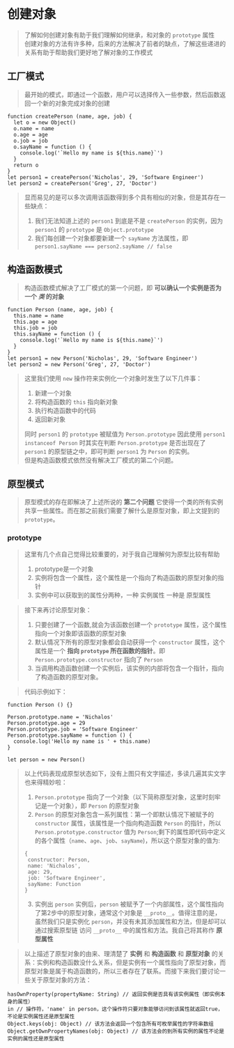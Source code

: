 # 创建对象
> 了解如何创建对象有助于我们理解如何继承，和对象的 ``prototype`` 属性<br>
> 创建对象的方法有许多种，后来的方法解决了前者的缺点，了解这些递进的关系有助于帮助我们更好地了解对象的工作模式

## 工厂模式
> 最开始的模式，即通过一个函数，用户可以选择传入一些参数，然后函数返回一个新的对象完成对象的创建
````
function createPerson (name, age, job) {
  let o = new Object()
  o.name = name
  o.age = age
  o.job = job
  o.sayName = function () {
    console.log('`Hello my name is ${this.name}`')
  }
  return o
}
let person1 = createPerson('Nicholas', 29, 'Software Engineer')
let person2 = createPerson('Greg', 27, 'Doctor')
````
> 显而易见的是可以多次调用该函数得到多个具有相似的对象，但是其存在一些缺点：<br>
> 1. 我们无法知道上述的 ``person1`` 到底是不是 ``createPerson`` 的实例，因为 ``person1`` 的 ``prototype`` 是 ``Object.prototype`` <br>
> 2. 我们每创建一个对象都要新建一个 ``sayName`` 方法属性，即 ``person1.sayName === person2.sayName // false``

## 构造函数模式
> 构造函数模式解决了工厂模式的第一个问题，即 **可以确认一个实例是否为一个 *类* 的对象**
````
function Person (name, age, job) {
  this.name = name
  this.age = age
  this.job = job
  this.sayName = function () {
    console.log('`Hello my name is ${this.name}`')
  }
}
let person1 = new Person('Nicholas', 29, 'Software Engineer')
let person2 = new Person('Greg', 27, 'Doctor')
````
> 这里我们使用 ``new`` 操作符来实例化一个对象时发生了以下几件事：<br>
> 1. 新建一个对象<br>
> 2. 将构造函数的 ``this`` 指向新对象<br>
> 3. 执行构造函数中的代码<br>
> 4. 返回新对象<br>
>
> 同时 ``person1`` 的 ``prototype`` 被赋值为 ``Person.prototype`` 因此使用 ``person1 instanceof Person`` 时其实在判断 ``Person.prototype`` 是否出现在了 ``person1`` 的原型链之中，即可判断 ``person1`` 为 ``Person`` 的实例。<br>
> 但是构造函数模式依然没有解决工厂模式的第二个问题。

## 原型模式
> 原型模式的存在即解决了上述所说的 **第二个问题** 它使得一个类的所有实例共享一些属性。而在那之前我们需要了解什么是原型对象，即上文提到的 ``prototype``。
### prototype
> 这里有几个点自己觉得比较重要的，对于我自己理解何为原型比较有帮助<br>
> 1. prototype是一个对象<br>
> 2. 实例将包含一个属性，这个属性是一个指向了构造函数的原型对象的指针<br>
> 3. 实例中可以获取到的属性分两种，一种 实例属性 一种是 原型属性<br>

> 接下来再讨论原型对象：<br>
> 1. 只要创建了一个函数,就会为该函数创建一个 ``prototype`` 属性，这个属性指向一个对象即该函数的原型对象<br>
> 2. 默认情况下所有的原型对象都会自动获得一个 ``constructor`` 属性，这个属性是一个 **指向 ``prototype`` 所在函数的指针**。即     ``Person.prototype.constructor`` 指向了 ``Person``<br>
> 3. 当调用构造函数创建一个实例后，该实例的内部将包含一个指针，指向了构造函数的原型对象。

> 代码示例如下：
````
function Person () {}

Person.prototype.name = 'Nichalos'
Person.prototype.age = 29
Person.prototype.job = 'Software Engineer'
Person.prototype.sayName = function () {
  console.log('Hello my name is ' + this.name)
}

let person = new Person()
````
> 以上代码表现成原型状态如下，没有上图只有文字描述，多读几遍其实文字也来得精妙啦：<br>
> 1. ``Person.prototype`` 指向了一个对象（以下简称原型对象，这里时刻牢记是一个对象），即 ``Person`` 的原型对象<br>
> 2. ``Person`` 的原型对象包含一系列属性：第一个即默认情况下被赋予的 ``constructor`` 属性，该属性是一个指向构造函数 ``Person`` 的指针，所以 ``Person.prototype.constructor`` 值为 ``Person``;剩下的属性即代码中定义的各个属性（``name``、``age``、``job``、``sayName``)，所以这个原型对象的值为:<br> 
> ````
>{
>  constructor: Person,
>  name: 'Nichalos',
>  age: 29,
>  job: 'Software Engineer',
>  sayName: Function
>}
>````
> 3. 实例出 ``person`` 实例后，``person`` 被赋予了一个内部属性，这个属性指向了第2步中的原型对象，通常这个对象是 ``__proto__``。值得注意的是，虽然我们只是实例化 ``person``，并没有未其添加属性和方法，但是却可以通过搜索原型链 访问 ``__proto__`` 中的属性和方法。我自己将其称作 **原型属性**

> 以上描述了原型对象的由来、理清楚了 **实例** 和 **构造函数** 和 **原型对象** 的关系：实例和构造函数没什么关系，但是实例有一个属性指向了原型对象，而原型对象是属于构造函数的，所以三者存在了联系。而接下来我们要讨论一些关于原型对象的方法：
````
hasOwnProperty(propertyName: String) // 返回实例是否具有该实例属性（即实例本身的属性）
in // 操作符，'name' in person，这个操作符只要对象能够访问到该属性就返回true，不论是实例属性还是原型属性
Object.keys(obj: Object) // 该方法会返回一个包含所有可枚举属性的字符串数组
Object.getOwnPropertyNames(obj: Object) // 该方法会的到所有实例的属性不论是实例的属性还是原型属性
````